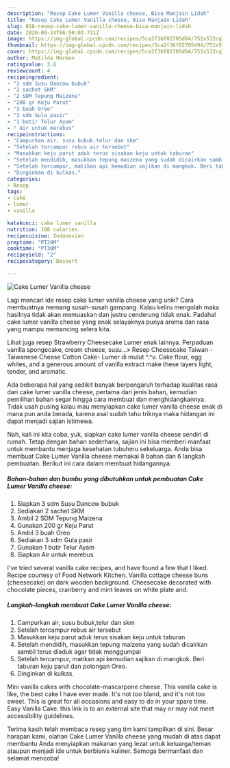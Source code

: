 ```yaml
---
description: "Resep Cake Lumer Vanilla cheese, Bisa Manjain Lidah"
title: "Resep Cake Lumer Vanilla cheese, Bisa Manjain Lidah"
slug: 858-resep-cake-lumer-vanilla-cheese-bisa-manjain-lidah
date: 2020-09-24T06:50:03.731Z
image: https://img-global.cpcdn.com/recipes/5ca2f36f02705d94/751x532cq70/cake-lumer-vanilla-cheese-foto-resep-utama.jpg
thumbnail: https://img-global.cpcdn.com/recipes/5ca2f36f02705d94/751x532cq70/cake-lumer-vanilla-cheese-foto-resep-utama.jpg
cover: https://img-global.cpcdn.com/recipes/5ca2f36f02705d94/751x532cq70/cake-lumer-vanilla-cheese-foto-resep-utama.jpg
author: Matilda Harmon
ratingvalue: 3.6
reviewcount: 4
recipeingredient:
- "3 sdm Susu Dancow bubuk"
- "2 sachet SKM"
- "2 SDM Tepung Maizena"
- "200 gr Keju Parut"
- "3 buah Oreo"
- "3 sdm Gula pasir"
- "1 butir Telur Ayam"
- " Air untuk merebus"
recipeinstructions:
- "Campurkan air, susu bubuk,telur dan skm"
- "Setelah tercampur rebus air tersebut"
- "Masukkan keju parut aduk terus sisakan keju untuk taburan"
- "Setelah mendidih, masukkan tepung maizena yang sudah dicairkan sambil terus diaduk agar tidak menggumpal"
- "Setelah tercampur, matikan api kemudian sajikan di mangkok. Beri taburan keju parut dan potongan Oreo."
- "Dinginkan di kulkas."
categories:
- Resep
tags:
- cake
- lumer
- vanilla

katakunci: cake lumer vanilla 
nutrition: 188 calories
recipecuisine: Indonesian
preptime: "PT24M"
cooktime: "PT30M"
recipeyield: "2"
recipecategory: Dessert

---
```



![Cake Lumer Vanilla cheese](https://img-global.cpcdn.com/recipes/5ca2f36f02705d94/751x532cq70/cake-lumer-vanilla-cheese-foto-resep-utama.jpg)

Lagi mencari ide resep cake lumer vanilla cheese yang unik? Cara membuatnya memang susah-susah gampang. Kalau keliru mengolah maka hasilnya tidak akan memuaskan dan justru cenderung tidak enak. Padahal cake lumer vanilla cheese yang enak selayaknya punya aroma dan rasa yang mampu memancing selera kita.

Lihat juga resep Strawberry Cheesecake Lumer enak lainnya. Perpaduan vanilla spongecake, cream cheese, susu…» Resep Cheesecake Taiwan - Taiwanese Cheese Cotton Cake- Lumer di mulut ^.^v. Cake flour, egg whites, and a generous amount of vanilla extract make these layers light, tender, and aromatic.

Ada beberapa hal yang sedikit banyak berpengaruh terhadap kualitas rasa dari cake lumer vanilla cheese, pertama dari jenis bahan, kemudian pemilihan bahan segar hingga cara membuat dan menghidangkannya. Tidak usah pusing kalau mau menyiapkan cake lumer vanilla cheese enak di mana pun anda berada, karena asal sudah tahu triknya maka hidangan ini dapat menjadi sajian istimewa.


Nah, kali ini kita coba, yuk, siapkan cake lumer vanilla cheese sendiri di rumah. Tetap dengan bahan sederhana, sajian ini bisa memberi manfaat untuk membantu menjaga kesehatan tubuhmu sekeluarga. Anda bisa membuat Cake Lumer Vanilla cheese memakai 8 bahan dan 6 langkah pembuatan. Berikut ini cara dalam membuat hidangannya.

<!--inarticleads1-->

##### Bahan-bahan dan bumbu yang dibutuhkan untuk pembuatan Cake Lumer Vanilla cheese:

1. Siapkan 3 sdm Susu Dancow bubuk
1. Sediakan 2 sachet SKM
1. Ambil 2 SDM Tepung Maizena
1. Gunakan 200 gr Keju Parut
1. Ambil 3 buah Oreo
1. Sediakan 3 sdm Gula pasir
1. Gunakan 1 butir Telur Ayam
1. Siapkan  Air untuk merebus


I&#39;ve tried several vanilla cake recipes, and have found a few that I liked. Recipe courtesy of Food Network Kitchen. Vanilla cottage cheese buns (cheesecake) on dark wooden background. Cheesecake decorated with chocolate pieces, cranberry and mint leaves on white plate and. 

<!--inarticleads2-->

##### Langkah-langkah membuat Cake Lumer Vanilla cheese:

1. Campurkan air, susu bubuk,telur dan skm
1. Setelah tercampur rebus air tersebut
1. Masukkan keju parut aduk terus sisakan keju untuk taburan
1. Setelah mendidih, masukkan tepung maizena yang sudah dicairkan sambil terus diaduk agar tidak menggumpal
1. Setelah tercampur, matikan api kemudian sajikan di mangkok. Beri taburan keju parut dan potongan Oreo.
1. Dinginkan di kulkas.


Mini vanilla cakes with chocolate-mascarpone cheese. This vanilla cake is like, the best cake I have ever made. It&#39;s not too bland, and it&#39;s not too sweet. This is great for all occasions and easy to do in your spare time. Easy Vanilla Cake. this link is to an external site that may or may not meet accessibility guidelines. 

Terima kasih telah membaca resep yang tim kami tampilkan di sini. Besar harapan kami, olahan Cake Lumer Vanilla cheese yang mudah di atas dapat membantu Anda menyiapkan makanan yang lezat untuk keluarga/teman ataupun menjadi ide untuk berbisnis kuliner. Semoga bermanfaat dan selamat mencoba!
